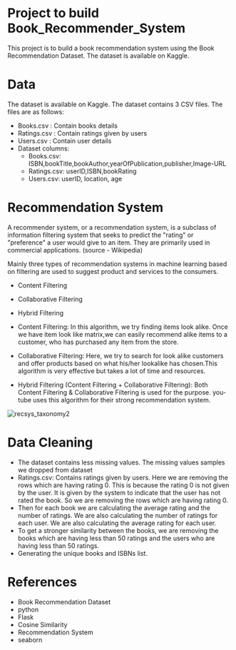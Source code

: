 # Project to build Book_Recommender_System
This project is to build a book recommendation system using the Book Recommendation Dataset. The dataset is available on Kaggle.

# Data

The dataset is available on Kaggle. The dataset contains 3 CSV files. The files are as follows: 

* Books.csv : Contain books details
* Ratings.csv : Contain ratings given by users
* Users.csv : Contain user details
* Dataset columns:
  * Books.csv: ISBN,bookTitle,bookAuthor,yearOfPublication,publisher,Image-URL
  * Ratings.csv: userID,ISBN,bookRating
  * Users.csv: userID, location, age

# Recommendation System

A recommender system, or a recommendation system, is a subclass of information filtering system that seeks to predict the "rating" or "preference" a user would give to an item. They are primarily used in commercial applications. (source - Wikipedia)

Mainly three types of recommendation systems in machine learning based on filtering are used to suggest product and services to the consumers.

* Content Filtering

* Collaborative Filtering

* Hybrid Filtering


* Content Filtering:
  In this algorithm, we try finding items look alike. Once we have item look like matrix,we can easily recommend alike items to a customer, who has         purchased any item from the store.

* Collaborative Filtering:
  Here, we try to search for look alike customers and offer products based on what his/her lookalike has chosen.This algorithm is very effective but takes   a lot of time and resources.

* Hybrid Filtering (Content Filtering + Collaborative Filtering):
  Both Content Filtering & Collaborative Filtering is used for the purpose. you-tube uses this algorithm for their strong recommendation system.
  
 
 ![recsys_taxonomy2](https://github.com/Chaitanya-2604/Book_Recommender_System/assets/119853009/697624fd-dad8-4cca-b6f4-ea90e37ed909)

 
 
# Data Cleaning

* The dataset contains less missing values. The missing values samples we dropped from dataset
* Ratings.csv: Contains ratings given by users. Here we are removing the rows which are having rating 0. This is because the rating 0 is not given by the       user. It is given by the system to indicate that the user has not rated the book. So we are removing the rows which are having rating 0.
* Then for each book we are calculating the average rating and the number of ratings. We are also calculating the number of ratings for each user. We are       also calculating the average rating for each user.
* To get a stronger similarity between the books, we are removing the books which are having less than 50 ratings and the users who are having less than 50     ratings.
* Generating the unique books and ISBNs list.



# References 

* Book Recommendation Dataset
* python
* Flask
* Cosine Similarity
* Recommendation System
* seaborn
 
 
 

